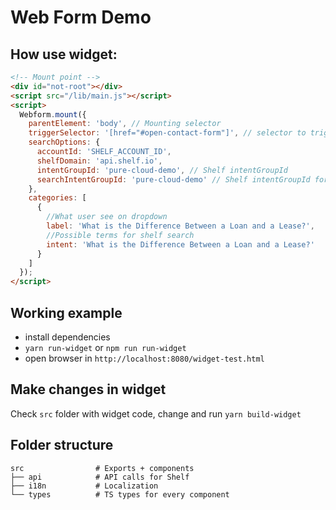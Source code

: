 # Web Form Demo

## How use widget:

```html
<!-- Mount point -->
<div id="not-root"></div>
<script src="/lib/main.js"></script>
<script>
  Webform.mount({
    parentElement: 'body', // Mounting selector
    triggerSelector: '[href="#open-contact-form"]', // selector to trigger opening of modal window
    searchOptions: {
      accountId: 'SHELF_ACCOUNT_ID',
      shelfDomain: 'api.shelf.io',
      intentGroupId: 'pure-cloud-demo', // Shelf intentGroupId
      searchIntentGroupId: 'pure-cloud-demo' // Shelf intentGroupId for free input
    },
    categories: [
      {
        //What user see on dropdown
        label: 'What is the Difference Between a Loan and a Lease?',
        //Possible terms for shelf search
        intent: 'What is the Difference Between a Loan and a Lease?'
      }
    ]
  });
</script>
```

## Working example

- install dependencies
- `yarn run-widget` or `npm run run-widget`
- open browser in `http://localhost:8080/widget-test.html`

## Make changes in widget

Check `src` folder with widget code, change and run `yarn build-widget`

## Folder structure

```
src                # Exports + components
├── api            # API calls for Shelf
├── i18n           # Localization
└── types          # TS types for every component
```
